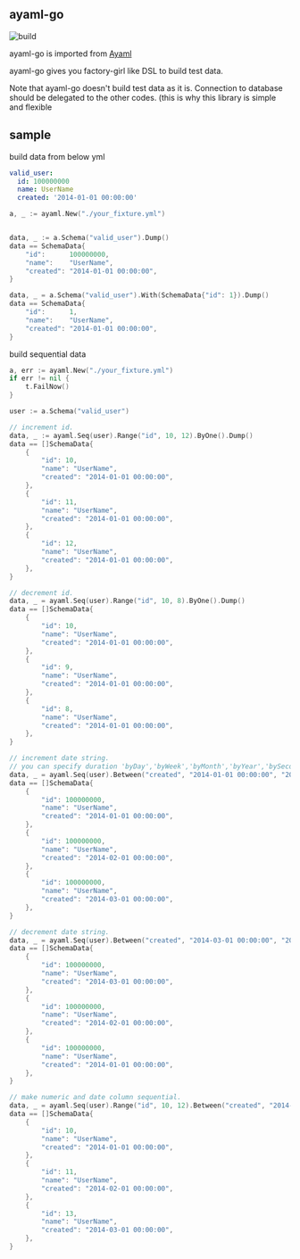## ayaml-go

![build](https://circleci.com/gh/gong023/ayaml-go.svg?style=shield)

ayaml-go is imported from [Ayaml](https://github.com/gong023/Ayaml)

ayaml-go gives you factory-girl like DSL to build test data.

Note that ayaml-go doesn't build test data as it is. Connection to database should be delegated to the other codes. (this is why this library is simple and flexible


## sample

build data from below yml

```yaml
valid_user:
  id: 100000000
  name: UserName
  created: '2014-01-01 00:00:00'
```

```go
a, _ := ayaml.New("./your_fixture.yml")


data, _ := a.Schema("valid_user").Dump()
data == SchemaData{
	"id":      100000000,
	"name":    "UserName",
	"created": "2014-01-01 00:00:00",
}

data, _ = a.Schema("valid_user").With(SchemaData{"id": 1}).Dump()
data == SchemaData{
	"id":      1,
	"name":    "UserName",
	"created": "2014-01-01 00:00:00",
}
```

build sequential data

```go
a, err := ayaml.New("./your_fixture.yml")
if err != nil {
	t.FailNow()
}

user := a.Schema("valid_user")

// increment id.
data, _ := ayaml.Seq(user).Range("id", 10, 12).ByOne().Dump()
data == []SchemaData{
	{
		"id": 10,
		"name": "UserName",
		"created": "2014-01-01 00:00:00",
	},
	{
		"id": 11,
		"name": "UserName",
		"created": "2014-01-01 00:00:00",
	},
	{
		"id": 12,
		"name": "UserName",
		"created": "2014-01-01 00:00:00",
	},
}

// decrement id.
data, _ = ayaml.Seq(user).Range("id", 10, 8).ByOne().Dump()
data == []SchemaData{
	{
		"id": 10,
		"name": "UserName",
		"created": "2014-01-01 00:00:00",
	},
	{
		"id": 9,
		"name": "UserName",
		"created": "2014-01-01 00:00:00",
	},
	{
		"id": 8,
		"name": "UserName",
		"created": "2014-01-01 00:00:00",
	},
}

// increment date string.
// you can specify duration 'byDay','byWeek','byMonth','byYear','bySecond'
data, _ = ayaml.Seq(user).Between("created", "2014-01-01 00:00:00", "2014-03-01 00:00:00").ByMonth().Dump()
data == []SchemaData{
	{
		"id": 100000000,
		"name": "UserName",
		"created": "2014-01-01 00:00:00",
	},
	{
		"id": 100000000,
		"name": "UserName",
		"created": "2014-02-01 00:00:00",
	},
	{
		"id": 100000000,
		"name": "UserName",
		"created": "2014-03-01 00:00:00",
	},
}

// decrement date string.
data, _ = ayaml.Seq(user).Between("created", "2014-03-01 00:00:00", "2014-01-01 00:00:00").ByMonth().Dump()
data == []SchemaData{
	{
		"id": 100000000,
		"name": "UserName",
		"created": "2014-03-01 00:00:00",
	},
	{
		"id": 100000000,
		"name": "UserName",
		"created": "2014-02-01 00:00:00",
	},
	{
		"id": 100000000,
		"name": "UserName",
		"created": "2014-01-01 00:00:00",
	},
}

// make numeric and date column sequential.
data, _ = ayaml.Seq(user).Range("id", 10, 12).Between("created", "2014-01-01 00:00:00", "2014-03-01 00:00:00").ByMonth().Dump()
data == []SchemaData{
	{
		"id": 10,
		"name": "UserName",
		"created": "2014-01-01 00:00:00",
	},
	{
		"id": 11,
		"name": "UserName",
		"created": "2014-02-01 00:00:00",
	},
	{
		"id": 13,
		"name": "UserName",
		"created": "2014-03-01 00:00:00",
	},
}
```
